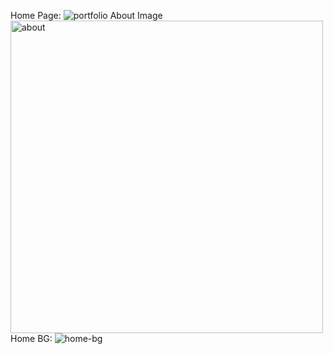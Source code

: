 Home Page:
![portfolio](https://github.com/user-attachments/assets/05def6fd-d879-4187-bfae-48e8e6956f1b)
About Image
<img width="500" alt="about" src="https://github.com/user-attachments/assets/44cb7370-3575-415e-99f3-03b157321bf1" />
Home BG:
![home-bg](https://github.com/user-attachments/assets/2544120e-8937-4637-b987-1b864d52f311)

